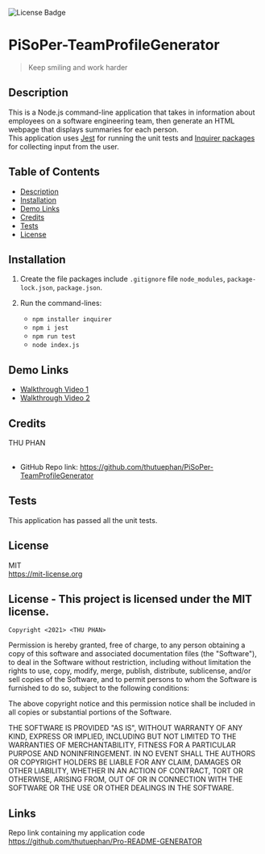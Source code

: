 ![License Badge](https://img.shields.io/badge/license-MIT-yellow.svg)

# PiSoPer-TeamProfileGenerator

  > Keep smiling and work harder
  
## Description
This is a Node.js command-line application that takes in information about employees on a software engineering team, then generate an HTML webpage that displays summaries for each person.
<br>
This application uses [Jest](https://www.npmjs.com/package/jest) for running the unit tests and [Inquirer packages](https://www.npmjs.com/package/inquirer) for collecting input from the user.
   <br>
  

## Table of Contents
  - [Description](#)
  - [Installation](#installation)
  - [Demo Links](#demo)
  - [Credits](#credits)
  - [Tests](#tests)
  - [License](#license)

## Installation
  1. Create the file packages include `.gitignore` file `node_modules`, `package-lock.json`, `package.json`. 
  2. Run the command-lines: 
        
        * `npm installer inquirer`
        * `npm i jest`
        * `npm run test`
        * `node index.js`


## Demo Links
  
  * [Walkthrough Video 1](https://watch.screencastify.com/v/n9mxYga1dVusHMk9Caty)
  * [Walkthrough Video 2]()




## Credits
  THU PHAN  
  <br>
  * GitHub Repo link: https://github.com/thutuephan/PiSoPer-TeamProfileGenerator

  
## Tests
  This application has passed all the unit tests.

## License
  MIT
  <br>
  https://mit-license.org
  

## License - This project is licensed under the MIT license.
    Copyright <2021> <THU PHAN>

Permission is hereby granted, free of charge, to any person obtaining a copy of this software and associated documentation files (the "Software"), to deal in the Software without restriction, including without limitation the rights to use, copy, modify, merge, publish, distribute, sublicense, and/or sell copies of the Software, and to permit persons to whom the Software is furnished to do so, subject to the following conditions:

The above copyright notice and this permission notice shall be included in all copies or substantial portions of the Software.

THE SOFTWARE IS PROVIDED "AS IS", WITHOUT WARRANTY OF ANY KIND, EXPRESS OR IMPLIED, INCLUDING BUT NOT LIMITED TO THE WARRANTIES OF MERCHANTABILITY, FITNESS FOR A PARTICULAR PURPOSE AND NONINFRINGEMENT. IN NO EVENT SHALL THE AUTHORS OR COPYRIGHT HOLDERS BE LIABLE FOR ANY CLAIM, DAMAGES OR OTHER LIABILITY, WHETHER IN AN ACTION OF CONTRACT, TORT OR OTHERWISE, ARISING FROM, OUT OF OR IN CONNECTION WITH THE SOFTWARE OR THE USE OR OTHER DEALINGS IN THE SOFTWARE.

  
  ## Links
  Repo link containing my application code
  https://github.com/thutuephan/Pro-README-GENERATOR





